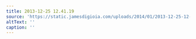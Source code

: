 ```yaml
---
title: 2013-12-25 12.41.19
source: 'https://static.jamesdigioia.com/uploads/2014/01/2013-12-25-12-41-19-scaled.jpg'
altText: ''
caption: ''
---
```


